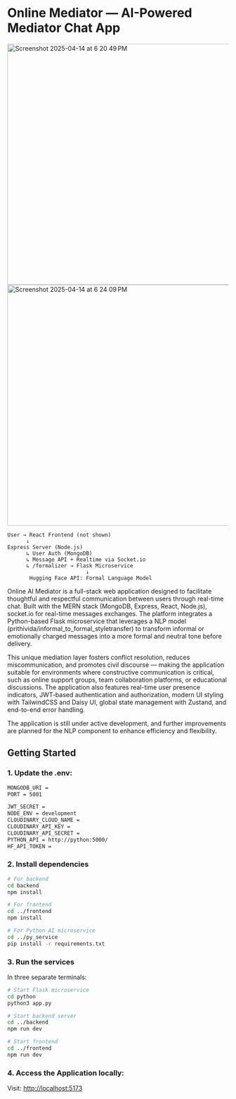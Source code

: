 # Online Mediator — AI-Powered Mediator Chat App

<img width="547" alt="Screenshot 2025-04-14 at 6 20 49 PM" src="https://github.com/user-attachments/assets/364aa64f-ddcc-474d-a908-57baaeafe05c" />

<img width="547" alt="Screenshot 2025-04-14 at 6 24 09 PM" src="https://github.com/user-attachments/assets/5991f093-428b-4eb8-bab3-a3e7f5a5a6fa" />

```
User → React Frontend (not shown)
      ↓
Express Server (Node.js)
      ↳ User Auth (MongoDB)
      ↳ Message API + Realtime via Socket.io
      ↳ /formalizer → Flask Microservice
                         ↓
       Hugging Face API: Formal Language Model
```

Online AI Mediator is a full-stack web application designed to facilitate thoughtful and respectful communication between users through real-time chat. Built with the MERN stack (MongoDB, Express, React, Node.js), socket.io for real-time messages exchanges. The platform integrates a Python-based Flask microservice that leverages a NLP model (prithivida/informal_to_formal_styletransfer) to transform informal or emotionally charged messages into a more formal and neutral tone before delivery.

This unique mediation layer fosters conflict resolution, reduces miscommunication, and promotes civil discourse — making the application suitable for environments where constructive communication is critical, such as online support groups, team collaboration platforms, or educational discussions. The application also features real-time user presence indicators, JWT-based authentication and authorization, modern UI styling with TailwindCSS and Daisy UI, global state management with Zustand, and end-to-end error handling.

The application is still under active development, and further improvements are planned for the NLP component to enhance efficiency and flexibility.

## Getting Started

### 1. Update the .env: 

```bash
MONGODB_URI =
PORT = 5001

JWT_SECRET = 
NODE_ENV = development
CLOUDINARY_CLOUD_NAME = 
CLOUDINARY_API_KEY = 
CLOUDINARY_API_SECRET = 
PYTHON_API = http://python:5000/
HF_API_TOKEN = 
```

### 2. Install dependencies

```bash
# For backend
cd backend
npm install

# For frontend
cd ../frontend
npm install

# For Python AI microservice
cd ../py_service
pip install -r requirements.txt
```

### 3. Run the services

In three separate terminals:

```bash
# Start Flask microservice
cd python
python3 app.py

# Start backend server
cd ../backend
npm run dev

# Start frontend
cd ../frontend
npm run dev
```

### 4. Access the Application locally: 

Visit: [http://localhost:5173](http://localhost:5173)


